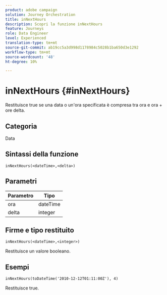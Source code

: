```yaml
---
product: adobe campaign
solution: Journey Orchestration
title: inNextHours
description: Scopri la funzione inNextHours
feature: Journeys
role: Data Engineer
level: Experienced
translation-type: tm+mt
source-git-commit: ab19cc5a3d998d1178984c5028b1ba650d3e1292
workflow-type: tm+mt
source-wordcount: '48'
ht-degree: 10%

---
```



# inNextHours {#inNextHours}

Restituisce true se una data o un&#39;ora specificata è compresa tra ora e ora + ore delta.

## Categoria

Data

## Sintassi della funzione

`inNextHours(<dateTime>,<delta>)`

## Parametri

| Parametro | Tipo |
|-----------|------------------|
| ora | dateTime |
| delta | integer |

## Firme e tipo restituito

`inNextHours(<dateTime>,<integer>)`

Restituisce un valore booleano.

## Esempi

`inNextHours(toDateTime('2010-12-12T01:11:00Z'), 4)`

Restituisce true.
